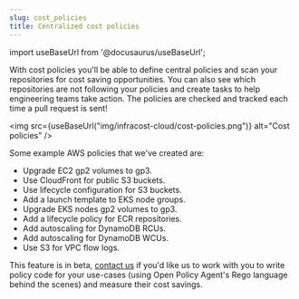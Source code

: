 ```yaml
---
slug: cost_policies
title: Centralized cost policies
---
```


import useBaseUrl from '@docusaurus/useBaseUrl';

With cost policies you'll be able to define central policies and scan your repositories for cost saving opportunities. You can also see which repositories are not following your policies and create tasks to help engineering teams take action. The policies are checked and tracked each time a pull request is sent!

<img src={useBaseUrl("img/infracost-cloud/cost-policies.png")} alt="Cost policies" />

Some example AWS policies that we've created are: 
- Upgrade EC2 gp2 volumes to gp3.
- Use CloudFront for public S3 buckets.
- Use lifecycle configuration for S3 buckets.
- Add a launch template to EKS node groups.
- Upgrade EKS nodes gp2 volumes to gp3.
- Add a lifecycle policy for ECR repositories.
- Add autoscaling for DynamoDB RCUs.
- Add autoscaling for DynamoDB WCUs.
- Use S3 for VPC flow logs.

This feature is in beta, [contact us](mailto:hello@infracost.io) if you'd like us to work with you to write policy code for your use-cases (using Open Policy Agent's Rego language behind the scenes) and measure their cost savings.
